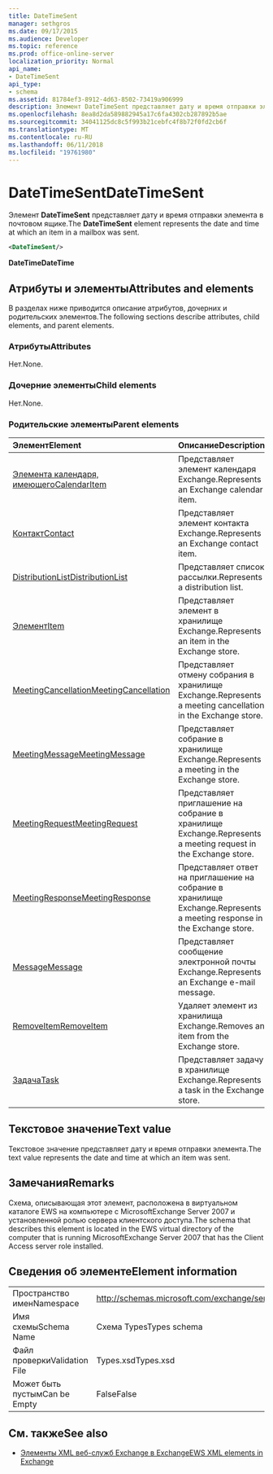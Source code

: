 ```yaml
---
title: DateTimeSent
manager: sethgros
ms.date: 09/17/2015
ms.audience: Developer
ms.topic: reference
ms.prod: office-online-server
localization_priority: Normal
api_name:
- DateTimeSent
api_type:
- schema
ms.assetid: 81784ef3-8912-4d63-8502-73419a906999
description: Элемент DateTimeSent представляет дату и время отправки элемента в почтовом ящике.
ms.openlocfilehash: 8ea8d2da589882945a17c6fa4302cb287892b5ae
ms.sourcegitcommit: 34041125dc8c5f993b21cebfc4f8b72f0fd2cb6f
ms.translationtype: MT
ms.contentlocale: ru-RU
ms.lasthandoff: 06/11/2018
ms.locfileid: "19761980"
---
```

# <a name="datetimesent"></a><span data-ttu-id="63458-103">DateTimeSent</span><span class="sxs-lookup"><span data-stu-id="63458-103">DateTimeSent</span></span>

<span data-ttu-id="63458-104">Элемент **DateTimeSent** представляет дату и время отправки элемента в почтовом ящике.</span><span class="sxs-lookup"><span data-stu-id="63458-104">The **DateTimeSent** element represents the date and time at which an item in a mailbox was sent.</span></span> 
  
```xml
<DateTimeSent/>
```

<span data-ttu-id="63458-105">**DateTime**</span><span class="sxs-lookup"><span data-stu-id="63458-105">**DateTime**</span></span>

## <a name="attributes-and-elements"></a><span data-ttu-id="63458-106">Атрибуты и элементы</span><span class="sxs-lookup"><span data-stu-id="63458-106">Attributes and elements</span></span>

<span data-ttu-id="63458-107">В разделах ниже приводится описание атрибутов, дочерних и родительских элементов.</span><span class="sxs-lookup"><span data-stu-id="63458-107">The following sections describe attributes, child elements, and parent elements.</span></span>
  
### <a name="attributes"></a><span data-ttu-id="63458-108">Атрибуты</span><span class="sxs-lookup"><span data-stu-id="63458-108">Attributes</span></span>

<span data-ttu-id="63458-109">Нет.</span><span class="sxs-lookup"><span data-stu-id="63458-109">None.</span></span>
  
### <a name="child-elements"></a><span data-ttu-id="63458-110">Дочерние элементы</span><span class="sxs-lookup"><span data-stu-id="63458-110">Child elements</span></span>

<span data-ttu-id="63458-111">Нет.</span><span class="sxs-lookup"><span data-stu-id="63458-111">None.</span></span>
  
### <a name="parent-elements"></a><span data-ttu-id="63458-112">Родительские элементы</span><span class="sxs-lookup"><span data-stu-id="63458-112">Parent elements</span></span>

|<span data-ttu-id="63458-113">**Элемент**</span><span class="sxs-lookup"><span data-stu-id="63458-113">**Element**</span></span>|<span data-ttu-id="63458-114">**Описание**</span><span class="sxs-lookup"><span data-stu-id="63458-114">**Description**</span></span>|
|:-----|:-----|
|[<span data-ttu-id="63458-115">Элемента календаря, имеющего</span><span class="sxs-lookup"><span data-stu-id="63458-115">CalendarItem</span></span>](calendaritem.md) <br/> |<span data-ttu-id="63458-116">Представляет элемент календаря Exchange.</span><span class="sxs-lookup"><span data-stu-id="63458-116">Represents an Exchange calendar item.</span></span>  <br/> |
|[<span data-ttu-id="63458-117">Контакт</span><span class="sxs-lookup"><span data-stu-id="63458-117">Contact</span></span>](contact.md) <br/> |<span data-ttu-id="63458-118">Представляет элемент контакта Exchange.</span><span class="sxs-lookup"><span data-stu-id="63458-118">Represents an Exchange contact item.</span></span>  <br/> |
|[<span data-ttu-id="63458-119">DistributionList</span><span class="sxs-lookup"><span data-stu-id="63458-119">DistributionList</span></span>](distributionlist.md) <br/> |<span data-ttu-id="63458-120">Представляет список рассылки.</span><span class="sxs-lookup"><span data-stu-id="63458-120">Represents a distribution list.</span></span>  <br/> |
|[<span data-ttu-id="63458-121">Элемент</span><span class="sxs-lookup"><span data-stu-id="63458-121">Item</span></span>](item.md) <br/> |<span data-ttu-id="63458-122">Представляет элемент в хранилище Exchange.</span><span class="sxs-lookup"><span data-stu-id="63458-122">Represents an item in the Exchange store.</span></span>  <br/> |
|[<span data-ttu-id="63458-123">MeetingCancellation</span><span class="sxs-lookup"><span data-stu-id="63458-123">MeetingCancellation</span></span>](meetingcancellation.md) <br/> |<span data-ttu-id="63458-124">Представляет отмену собрания в хранилище Exchange.</span><span class="sxs-lookup"><span data-stu-id="63458-124">Represents a meeting cancellation in the Exchange store.</span></span>  <br/> |
|[<span data-ttu-id="63458-125">MeetingMessage</span><span class="sxs-lookup"><span data-stu-id="63458-125">MeetingMessage</span></span>](meetingmessage.md) <br/> |<span data-ttu-id="63458-126">Представляет собрание в хранилище Exchange.</span><span class="sxs-lookup"><span data-stu-id="63458-126">Represents a meeting in the Exchange store.</span></span>  <br/> |
|[<span data-ttu-id="63458-127">MeetingRequest</span><span class="sxs-lookup"><span data-stu-id="63458-127">MeetingRequest</span></span>](meetingrequest.md) <br/> |<span data-ttu-id="63458-128">Представляет приглашение на собрание в хранилище Exchange.</span><span class="sxs-lookup"><span data-stu-id="63458-128">Represents a meeting request in the Exchange store.</span></span>  <br/> |
|[<span data-ttu-id="63458-129">MeetingResponse</span><span class="sxs-lookup"><span data-stu-id="63458-129">MeetingResponse</span></span>](meetingresponse.md) <br/> |<span data-ttu-id="63458-130">Представляет ответ на приглашение на собрание в хранилище Exchange.</span><span class="sxs-lookup"><span data-stu-id="63458-130">Represents a meeting response in the Exchange store.</span></span>  <br/> |
|[<span data-ttu-id="63458-131">Message</span><span class="sxs-lookup"><span data-stu-id="63458-131">Message</span></span>](message-ex15websvcsotherref.md) <br/> |<span data-ttu-id="63458-132">Представляет сообщение электронной почты Exchange.</span><span class="sxs-lookup"><span data-stu-id="63458-132">Represents an Exchange e-mail message.</span></span>  <br/> |
|[<span data-ttu-id="63458-133">RemoveItem</span><span class="sxs-lookup"><span data-stu-id="63458-133">RemoveItem</span></span>](removeitem.md) <br/> |<span data-ttu-id="63458-134">Удаляет элемент из хранилища Exchange.</span><span class="sxs-lookup"><span data-stu-id="63458-134">Removes an item from the Exchange store.</span></span>  <br/> |
|[<span data-ttu-id="63458-135">Задача</span><span class="sxs-lookup"><span data-stu-id="63458-135">Task</span></span>](task.md) <br/> |<span data-ttu-id="63458-136">Представляет задачу в хранилище Exchange.</span><span class="sxs-lookup"><span data-stu-id="63458-136">Represents a task in the Exchange store.</span></span>  <br/> |
   
## <a name="text-value"></a><span data-ttu-id="63458-137">Текстовое значение</span><span class="sxs-lookup"><span data-stu-id="63458-137">Text value</span></span>

<span data-ttu-id="63458-138">Текстовое значение представляет дату и время отправки элемента.</span><span class="sxs-lookup"><span data-stu-id="63458-138">The text value represents the date and time at which an item was sent.</span></span>
  
## <a name="remarks"></a><span data-ttu-id="63458-139">Замечания</span><span class="sxs-lookup"><span data-stu-id="63458-139">Remarks</span></span>

<span data-ttu-id="63458-140">Схема, описывающая этот элемент, расположена в виртуальном каталоге EWS на компьютере с MicrosoftExchange Server 2007 и установленной ролью сервера клиентского доступа.</span><span class="sxs-lookup"><span data-stu-id="63458-140">The schema that describes this element is located in the EWS virtual directory of the computer that is running MicrosoftExchange Server 2007 that has the Client Access server role installed.</span></span>
  
## <a name="element-information"></a><span data-ttu-id="63458-141">Сведения об элементе</span><span class="sxs-lookup"><span data-stu-id="63458-141">Element information</span></span>

|||
|:-----|:-----|
|<span data-ttu-id="63458-142">Пространство имен</span><span class="sxs-lookup"><span data-stu-id="63458-142">Namespace</span></span>  <br/> |http://schemas.microsoft.com/exchange/services/2006/types  <br/> |
|<span data-ttu-id="63458-143">Имя схемы</span><span class="sxs-lookup"><span data-stu-id="63458-143">Schema Name</span></span>  <br/> |<span data-ttu-id="63458-144">Схема Types</span><span class="sxs-lookup"><span data-stu-id="63458-144">Types schema</span></span>  <br/> |
|<span data-ttu-id="63458-145">Файл проверки</span><span class="sxs-lookup"><span data-stu-id="63458-145">Validation File</span></span>  <br/> |<span data-ttu-id="63458-146">Types.xsd</span><span class="sxs-lookup"><span data-stu-id="63458-146">Types.xsd</span></span>  <br/> |
|<span data-ttu-id="63458-147">Может быть пустым</span><span class="sxs-lookup"><span data-stu-id="63458-147">Can be Empty</span></span>  <br/> |<span data-ttu-id="63458-148">False</span><span class="sxs-lookup"><span data-stu-id="63458-148">False</span></span>  <br/> |
   
## <a name="see-also"></a><span data-ttu-id="63458-149">См. также</span><span class="sxs-lookup"><span data-stu-id="63458-149">See also</span></span>

- [<span data-ttu-id="63458-150">Элементы XML веб-служб Exchange в Exchange</span><span class="sxs-lookup"><span data-stu-id="63458-150">EWS XML elements in Exchange</span></span>](ews-xml-elements-in-exchange.md)

